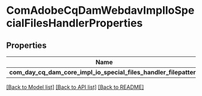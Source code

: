 # ComAdobeCqDamWebdavImplIoSpecialFilesHandlerProperties

## Properties
Name | Type | Description | Notes
------------ | ------------- | ------------- | -------------
**com_day_cq_dam_core_impl_io_special_files_handler_filepatters** | [***::models::ConfigNodePropertyArray**](configNodePropertyArray.md) |  | [optional] 

[[Back to Model list]](../README.md#documentation-for-models) [[Back to API list]](../README.md#documentation-for-api-endpoints) [[Back to README]](../README.md)


